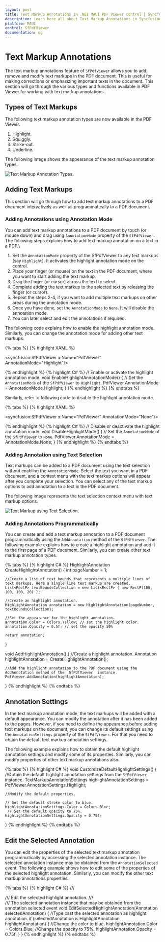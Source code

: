 ```yaml
---
layout: post
title: Text Markup Annotations in .NET MAUI PDF Viewer control | Syncfusion
description: Learn here all about Text Markup Annotations in Syncfusion .NET MAUI PDF Viewer (SfPdfViewer) control and its types.
platform: MAUI
control: SfPdfViewer
documentation: ug
---
```


# Text Markup Annotations

The text markup annotations feature of `SfPdfViewer` allows you to add, remove and modify text markups in the PDF document. This is useful for making corrections or emphasizing important texts in the document. This section will go through the various types and functions available in PDF Viewer for working with text markup annotations.

## Types of Text Markups

The following text markup annotation types are now available in the PDF Viewer.

1.	Highlight.
2.	Squiggly.
3.	Strike-out.
4.	Underline.

The following image shows the appearance of the text markup annotation types.

![Text Markup Annotation Types.](Images/Annotations/text-markups.png)

## Adding Text Markups

This section will go through how to add text markup annotations to a PDF document interactively as well as programmatically to a PDF document.

### Adding Annotations using Annotation Mode

You can add text markup annotations to a PDF document by touch (or mouse down) and drag using `AnnotationMode` property of the `SfPdfViewer`. The following steps explains how to add text markup  annotation on a text in a PDF.\

1.	Set the `AnnotationMode` property of the SfPdfViewer to any text markups (say `Highlight`). It activates the highlight annotation mode on the control.
2.	Place your finger (or mouse) on the text in the PDF document, where you want to start adding the text markup.
3.	Drag the finger (or cursor) across the text to select.
4.	Complete adding the text markup to the selected text by releasing the finger (or cursor).
5.	Repeat the steps 2-4, if you want to add multiple text markups on other areas during the annotation mode.
6.	Once you have done, set the `AnnotationMode` to `None`. It will disable the annotation mode. 
7.	You can later select and edit the annotations if required.

The following code explains how to enable the highlight annotation mode. Similarly, you can change the annotation mode for adding other text markups.

{% tabs %}
{% highlight XAML %}

<syncfusion:SfPdfViewer x:Name="PdfViewer" AnnotationMode="Highlight"/>

{% endhighlight %}
{% highlight C# %}
// Enable or activate the highlight annotation mode.
void EnableHighlightAnnotationMode()
{
    // Set the `AnnotationMode` of the `SfPdfViewer` to `Highlight`.
    PdfViewer.AnnotationMode = AnnotationMode.Highlight;
}
{% endhighlight %}
{% endtabs %}

Similarly, refer to following code to disable the highlight annotation mode.

{% tabs %}
{% highlight XAML %}

<syncfusion:SfPdfViewer x:Name="PdfViewer" AnnotationMode="None"/>

{% endhighlight %}
{% highlight C# %}
// Disable or deactivate the highlight annotation mode.
void DisableHighlightMode()
{
    // Set the `AnnotationMode` of the `SfPdfViewer` to `None`.
    PdfViewer.AnnotationMode = AnnotationMode.None;
}
{% endhighlight %}
{% endtabs %}

### Adding Annotation using Text Selection

Text markups can be added to a PDF document using the text selection without enabling the `AnnotationMode`. Select the text you want in a PDF document, and a context menu with the text markup options will appear after you complete your selection. You can select any of the text markup options to add annotation to a text in the PDF document. 

The following image represents the text selection context menu with text markup options.

![Text Markup using Text Selection.](Images/Annotations/markup-from-selection.png)

### Adding Annotations Programmatically

You can create and add a text markup annotation to a PDF document programmatically using the `AddAnnotation` method of the `SfPdfViewer`. The following example explains how to create a highlight annotation and add it to the first page of a PDF document. Similarly, you can create other text markup annotation types.

{% tabs %}
{% highlight C# %}
HighlightAnnotation CreateHighlightAnnotation()
{
    int pageNumber = 1;

    //Create a list of text bounds that represents a multiple lines of text markups. Here a single line text markup are created.
    List<RectF> textBoundsCollection = new List<RectF> { new RectF(100, 100, 100, 20) };

    //Create an highlight annotation.
    HighlightAnnotation annotation = new HighlightAnnotation(pageNumber, textBoundsCollection);

    //Set the appearance for the highlight annotation.
    annotation.Color = Colors.Yellow; // set the highlight color.
    annotation.Opacity = 0.5f; // set the opacity 50%

    return annotation;
}

void AddHighlightAnnotation()
{
    //Create a highlight annotation.
    Annotation highlightAnnotation = CreateHighlightAnnotation();

    //Add the highlight annotation to the PDF document using the AddAnnotation method of the `SfPdfViewer` instance.
    PdfViewer.AddAnnotation(highlightAnnotation);
}
{% endhighlight %}
{% endtabs %}

## Annotation Settings

In the text markup annotation mode, the text markups will be added with a default appearance. You can modify the annotation after it has been added to the pages. However, if you need to define the appearance before adding text markups on the document, you can change its default settings using the `AnnotationSettings` property of the `SfPdfViewer`. For that you need to obtain the default text markup annotation settings.

The following example explains how to obtain the default highlight annotation settings and modify some of its properties. Similarly, you can modify properties of other text markup annotations also.

{% tabs %}
{% highlight C# %}
void CustomizeDefaultHighlightSettings()
{
    //Obtain the default highlight annotation settings from the `SfPdfViewer` instance.
    TextMarkupAnnotationSettings highlightAnnotationSettings = PdfViewer.AnnotationSettings.Highlight;

    //Modify the default properties.

    // Set the default stroke color to blue.
    highlightAnnotationSettings.Color = Colors.Blue; 
     // Set the default opacity to 75%.
    highlightAnnotationSettings.Opacity = 0.75f;
}
{% endhighlight %}
{% endtabs %}

## Edit the Selected Annotation

You can edit the properties of the selected text markup annotation programmatically by accessing the selected annotation instance. The selected annotation instance may be obtained from the `AnnotationSelected` event. The following example shows how to edit some of the properties of the selected highlight annotation. Similarly, you can modify the other text markup annotations properties.

{% tabs %}
{% highlight C# %}
/// <summary>
/// Edit the selected highlight annotation.
/// </summary>
/// <param name="selectedAnnotation">The selected annotation instance that may be obtained from the annotation selected event</param>
void EditSelectedHighlightAnnotation(Annotation selectedAnnotation)
{
    //Type cast the selected annotation as highlight annotation.
    if (selectedAnnotation is HighlightAnnotation highlightAnnotation)
    {
        //Change the color to blue.
        highlightAnnotation.Color = Colors.Blue;
        //Change the opacity to 75%.
        highlightAnnotation.Opacity = 0.75f;
    }
}
{% endhighlight %}
{% endtabs %}